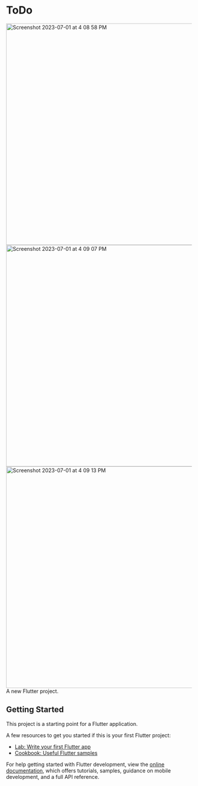 # ToDo

<img width="602" alt="Screenshot 2023-07-01 at 4 08 58 PM" src="https://github.com/FarhadS08/ToDo/assets/65872885/c1561abf-205f-4456-80ba-4b8bc55f6797">
<img width="602" alt="Screenshot 2023-07-01 at 4 09 07 PM" src="https://github.com/FarhadS08/ToDo/assets/65872885/a69d2628-5b7f-4f85-b4be-cabdd489acaf">
<img width="602" alt="Screenshot 2023-07-01 at 4 09 13 PM" src="https://github.com/FarhadS08/ToDo/assets/65872885/1fc621bf-5746-4193-9d8e-b03bd5cc0bbc">
A new Flutter project.

## Getting Started

This project is a starting point for a Flutter application.

A few resources to get you started if this is your first Flutter project:

- [Lab: Write your first Flutter app](https://docs.flutter.dev/get-started/codelab)
- [Cookbook: Useful Flutter samples](https://docs.flutter.dev/cookbook)

For help getting started with Flutter development, view the
[online documentation](https://docs.flutter.dev/), which offers tutorials,
samples, guidance on mobile development, and a full API reference.
